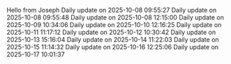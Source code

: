﻿Hello from Joseph
Daily update on 2025-10-08 09:55:27
Daily update on 2025-10-08 09:55:48
Daily update on 2025-10-08 12:15:00
Daily update on 2025-10-09 10:34:06
Daily update on 2025-10-10 12:16:25
Daily update on 2025-10-11 11:17:12
Daily update on 2025-10-12 10:30:42
Daily update on 2025-10-13 15:16:04
Daily update on 2025-10-14 11:22:03
Daily update on 2025-10-15 11:14:32
Daily update on 2025-10-16 12:25:06
Daily update on 2025-10-17 10:01:37

